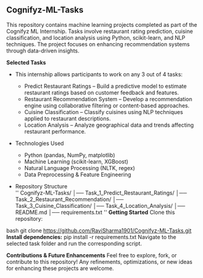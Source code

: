 ## Cognifyz-ML-Tasks
This repository contains machine learning projects completed as part of the Cognifyz ML Internship. Tasks involve restaurant rating prediction, cuisine classification, and location analysis using Python, scikit-learn, and NLP techniques. The project focuses on enhancing recommendation systems through data-driven insights.

__Selected Tasks__
  - This internship allows participants to work on any 3 out of 4 tasks:
    -  Predict Restaurant Ratings – Build a predictive model to estimate restaurant ratings based on customer feedback and features.
    - Restaurant Recommendation System – Develop a recommendation engine using collaborative filtering or content-based approaches.
    - Cuisine Classification – Classify cuisines using NLP techniques applied to restaurant descriptions.
    - Location Analysis – Analyze geographical data and trends affecting restaurant performance.

- Technologies Used
  - Python (pandas, NumPy, matplotlib)
  - Machine Learning (scikit-learn, XGBoost)
  - Natural Language Processing (NLTK, regex)
  - Data Preprocessing & Feature Engineering

- Repository Structure      
         ''
          Cognifyz-ML-Tasks/
          │── Task_1_Predict_Restaurant_Ratings/
          │── Task_2_Restaurant_Recommendation/
          │── Task_3_Cuisine_Classification/
          │── Task_4_Location_Analysis/
          │── README.md
          │── requirements.txt
          ''
__Getting Started__
Clone this repository:

bash
git clone https://github.com/RaviSharma1901/Cognifyz-ML-Tasks.git
__Install dependencies:__
        pip install -r requirements.txt
  Navigate to the selected task folder and run the corresponding script.

__Contributions & Future Enhancements__
Feel free to explore, fork, or contribute to this repository! Any refinements, optimizations, or new ideas for enhancing these projects are welcome.

